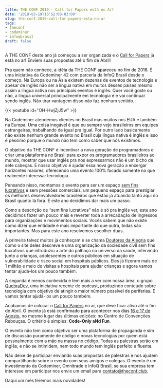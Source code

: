 ```yaml
---
title: THE CONF 2019 - Call for Papers está no Ar!
date: '2019-03-19T13:52:00-03:00'
slug: the-conf-2019-call-for-papers-esta-no-ar
tags:
- theconf
- codeminer
- infoqbrasil
draft: false
---
```


A THE CONF deste ano já começou a ser organizada e o [Call for Papers](https://cfp.theconf.club) já está no ar! Enviem suas propostas até o fim de Abril!

Pra quem não conhece, a idéia da THE CONF apareceu no fim de 2016. É uma iniciativa da Codeminer 42 com parceria da InfoQ Brasil desde o começo. Na Europa ou na Ásia existem dezenas de eventos de tecnologia e apesar de inglês não ser a língua nativa em muitos desses países mesmo assim a língua nativa nos principais eventos é inglês. Quer você goste ou não, a língua universal principalmente em tecnologia é e vai continuar sendo inglês. Não tirar vantagem disso não faz nenhum sentido.


{{< youtube id="OH-HwjZjJ5w" >}}

Na Codeminer atendemos clientes no Brasil mas muitos nos EUA e também na Europa. Uma coisa inegável é que eu sempre vejo brasileiros em equipes estrangeiras, trabalhando de igual pra igual. Por outro lado basicamente não existe nenhum grande evento no Brasil cuja língua nativa é inglês e isso é péssimo porque o mundo não tem como saber que nós existimos. 

O objetivo da THE CONF é incentivar a nova geração de programadores e criar uma plataforma no Brasil para expor os programadores brasileiros ao mundo, mostrar que usar inglês pra nos expressarmos não é um bicho de sete cabeças. E nosso objetivo é ajudar essa nova geração a enxergar horizontes maiores, oferecendo uma evento 100% focado somente no que realmente interessa: tecnologia. 

Pensando nisso, montamos o evento para ser um espaço [sem fins lucrativos](http://www.akitaonrails.com/2018/10/31/the-conf-2018-edition-report) e sem pressões comerciais, um pequeno espaço para prestigiar os melhores desenvolvedores brasileiros que estão já atuando tanto aqui no Brasil quanto lá fora. E este ano decidimos dar mais um passo.

Como a descrição de “sem fins lucrativos” não é só pra inglês ver, este ano decidimos fazer um pouco mais e reverter toda a arrecadação de ingressos para organizações e movimentos sociais. Vocês sabem que não existe como dizer que entidade é mais importante do que outra, todas são importantes. Mas para este ano resolvemos escolher duas. 

A primeira talvez muitos já conheçam e se chama [Doutores da Alegria](https://doutoresdaalegria.org.br/) que como o site deles descreve é uma organização da sociedade civil sem fins lucrativos que introduziu a arte do palhaço no universo da saúde, intervindo junto a crianças, adolescentes e outros públicos em situação de vulnerabilidade e risco social em hospitais públicos. Eles já fizeram mais de 1 milhão e meio de visitas a hospitais para ajudar crianças e agora vamos tentar ajudá-los um pouco também.

A segunda é menos conhecida e tem mais a ver com nossa área, o grupo [QuebraDev](https://quebradev.com.br/), uma iniciativa recente de podcast, produzindo conteúdo sobre tecnologia com objetivo de atingir o maior número possível de periferias. E vamos tentar ajudá-los um pouco também.

Acabamos de colocar o [Call for Papers](https://cfp.theconf.club) no ar, que deve ficar ativo até o fim de Abril. O evento já está confirmado para acontecer nos dias [16 e 17 de Agosto](https://www.facebook.com/events/2646032068747273/), no mesmo lugar das últimas edições: no Centro de Convenções Rebouças. O critério é simples: __Code-Only aNd Fun__. 

O evento não tem como objetivo ser uma plataforma de propaganda e sim de discussão puramente de código e novas tecnologias por quem está pessoalmente com a mão na massa no código. Todas as palestras serão em inglês, e não se intimidem, nem todo mundo tem inglês perfeito e fluente. 

Não deixe de participar enviando suas propostas de palestras e nos ajudem compartilhando sobre o evento com seus amigos e colegas. O evento é um investimento da Codeminer, Omnitrade e InfoQ Brasil, se sua empresa tem interesse em participar nos envie um email para [contato@theconf.club](mailto:contato@theconf.club). 

Daqui um mês teremos mais novidades!
